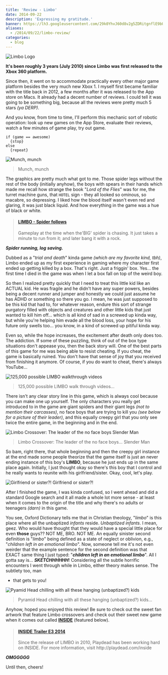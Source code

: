 ```yaml
---
title: 'Review - Limbo'
date: 2014-09-22
description: 'Expressing my gratitude.'
banner: https://lh3.googleusercontent.com/29k0YhvJ60d8v2g5ZDRitgnflE9bU-xmT63zMrdXRXgCEL1Bey6Hgw8mQ4fCoRNolbolWBWhKNpZM_6DeScI5TWzHsyMyIoo03wsPgTq5w0OprYSfO94LjYvylxqB3hbOXoGNXsJf2q2kDijY9878dZvzMiepVrg2TVT0lUUwDsAH_TL9YG6dWuVQOOqahIdYO_kw8sAm07Impb6LyGXPmlhWrHmfFjno-M7x8bIdIa1x34YK9etbHPNUkpWHOpvgwd9PcTh_AaD18A5J9Uvzf40AAKiELQpgJNtUou2oHZjZehorJHuiSRGycat91YP8-PyKTvIUzVpUXb416H19slRAQeszaHgg8srIfrhg3aeKJA3vRTccTaDL8XuHddxA1IDrzqVC1PgPvUu-1ZVBfgOcwCM0ESYyfEjKhkgI4HdsrBs0L_OxHZwqnwT2uMTdy1tRh746qe8XCt9KcxTnaciJR6gak8_KEz2PNdS5P3cMBCN8Pry-DqWzbL7ddOY6ckjOm0_0YxkurYE8P7QeAs_9HPTsJsjZqrAGEs-H7cqc_xn4raEADVCnt7QdBahg2xo75tCXN04OMAW_P9fqUeFTB6g0BGroTVZrZpjVVV0bG7qzbOBnU_HIe-s5QKM=w1280-h720-no
aliases:
  - /2014/09/22/limbo-review/
categories:
  - blog
---
```


![Limbo Logo](https://fvcproductions.files.wordpress.com/2014/09/aac70-limbo_logo.png)

**It's been roughly 3 years (July 2010) since Limbo was first released to the Xbox 360 platform.**

Since then, it went on to accommodate practically every other major game platform besides the very much new Xbox 1. I myself first became familiar with the title back in 2012, a few months after it was released to the App store on Macs. It already had a decent number of reviews. I could tell it was going to be something big, because all the reviews were pretty much 5 stars _(ya DERP)_.

And you know, from time to time, I'll perform this mechanic sort of robotic operation: look up new games on the App Store, evaluate their reviews, watch a few minutes of game play, try out game.

```text
if (game == awesome)
  {stop}
else
  {repeat}
```

![Munch, munch](https://www.blogcdn.com/www.joystiq.com/media/2011/12/limboxmas-530.jpg)

> Munch, munch

The graphics are pretty much what got to me. Those spider legs without the rest of the body (initially anyhow), the boys with spears in their hands which made me recall how strange the book "_Lord of the Flies_" was for me, the turret machine guns, that `HOTEL` sign - they all looked so ominous, so macabre, so depressing. I liked how the blood itself wasn't even red and glaring, it was just black liquid. And how everything in the game was a hue of black or white.

<blockquote class="embedly-card"><h4><a href="http://www.youtube.com/watch?v=cHjt8LNaUT8">LIMBO - Spider follows</a></h4><p>Gameplay at the time when the'BIG' spider is chasing. It just takes a minute to run from it; and later bang it with a rock.</p></blockquote>
<script async src="//cdn.embedly.com/widgets/platform.js" charset="UTF-8"></script>

**_Spider running, log saving._**

Dubbed as a "_trial and death_" kinda game _(which are my favorite kind, tbh)_, Limbo ended up as my first experience in gaming where my character first ended up getting killed by a box. That's right. Just a friggin' box. Yes... the first time I died in the game was when I let a box fall on top of the weird boy.

So then I realized pretty quickly that I need to treat this little kid like an ACTUAL kid. He was fragile and he didn't have any super powers, besides being a decent runner and jumper and honestly we could just assume he has ADHD or something so there you go. I mean, he was just supposed to be this kid that had to, for whatever reason, endure this sort of strange purgatory filled with objects and creatures and other little kids that just wanted to kill him off... which is all kind of sad in a screwed up kinda way, but while you're helping him evade all the blood loss, your hope for his future only swells too... you know, in a kind of screwed up pitiful kinda way.

Even so, while the hope increases, the excitement after death only does too. The addiction. If some of these puzzling, think of out of the box type situations don't appease you, then the back story will. One of the best parts of this game for me was being able to resist cheating. If you cheat, the game is basically ruined. You don't have that sense of joy that you received from finishing it anymore. Of course, if you do want to cheat, there's always YouTube...

![125,000 possible LIMBO walkthrough videos](https://fvcproductions.files.wordpress.com/2014/09/screenshot-2014-09-22-12-10-20.png)

> 125,000 possible LIMBO walk through videos...

There isn't any clear story line in this game, which is always cool because you can make one up yourself. The only characters you really get introduced to in the game are giant spiders and their giant legs _(not to mention their carcasses)_, no face boys that are trying to kill you _(see below for a picture of their leader)_, and this equally creepy girl that you only see twice the entire game, in the beginning and in the end.

![Limbo Crossover: The leader of the no face boys Slender Man](https://th00.deviantart.net/fs71/PRE/f/2013/048/c/4/limbo_ft__slender_man_by_iresarts-d5vaea7.png)

> Limbo Crossover: The leader of the no face boys... Slender Man

So bam, right there, that whole beginning and then the creepy girl instance at the end made some people theorize that the game itself is just an never ending instance of this boy's **LIMBO**, because he just ends up in the same place again. Initially, I just thought okay so there's this boy that I control and he really wants to reunite with his girlfriend/sister. Okay, cool, let's play.

![Girlfriend or sister?!](https://fc05.deviantart.net/fs70/f/2012/176/a/7/welcome_to_limbo_by_kumonokuni-d54ums6.png) Girlfriend or sister?!

After I finished the game, I was kinda confused, so I went ahead and did a standard Google search and it all made a whole lot more sense - at least when it comes to the origin of the title and why there's no adults or teenagers _(darn)_ in this game.

You see, Oxford Dictionary tells me that in Christian theology, "_limbo_" is this place where all the unbaptized _infants_ reside. _Unbaptized infants_. I mean, geez. Who would have thought that they would have a special little place for even **those** guys?? NOT ME, BRO. NOT ME. An equally sinister second definition is "_limbo_" being defined as a state of neglect or oblivion, e.g., "_children left in an emotional limbo_". Now, someone tell me it's not even weirder that the example sentence for the second definition was that EXACT same thing I just typed: "**_children left in an emotional limbo_**". All I gotta say is... **_SKETCHHHHHH_**! Considering all the subtle horrific encounters I went through while in Limbo, either theory makes sense. The subtlety too, man

- that gets to you!

![Pyamid Head chilling with all these hanging (unbaptized?) kids](https://fc04.deviantart.net/fs71/i/2012/034/3/3/pyramid_head_in_limbo__by_z0h3-d4oj0fa.jpg)

> Pyramid Head chilling with all these hanging (unbaptized?) kids...

Anyhow, hoped you enjoyed this review! Be sure to check out the sweet fan artwork that feature Limbo crossovers and check out their sweet new game when it comes out called [**INSIDE**](https://playdead.com/inside/) (featured below).

<blockquote class="embedly-card"><h4><a href="http://www.youtube.com/watch?v=op4G1--kb-g">INSIDE Trailer E3 2014</a></h4><p>Since the release of LIMBO in 2010, Playdead has been working hard on INSIDE. For more information, visit http://playdead.com/inside</p></blockquote>
<script async src="//cdn.embedly.com/widgets/platform.js" charset="UTF-8"></script>

**_OMGGGGG_**

Until then, cheers!
